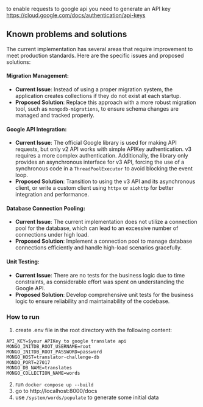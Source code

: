 to enable requests to google api you need to generate an API key https://cloud.google.com/docs/authentication/api-keys

## Known problems and solutions
The current implementation has several areas that require improvement to meet production standards. Here are the specific issues and proposed solutions:

#### Migration Management:
- **Current Issue**: Instead of using a proper migration system, the application creates collections if they do not exist at each startup.
- **Proposed Solution**: Replace this approach with a more robust migration tool, such as `mongodb-migrations`, to ensure schema changes are managed and tracked properly.

#### Google API Integration:
- **Current Issue**: The official Google library is used for making API requests, but only v2 API works with simple APIKey authentication. v3 requires a more complex authentication. Additionally, the library only provides an asynchronous interface for v3 API, forcing the use of a synchronous code in a `ThreadPoolExecutor` to avoid blocking the event loop.
- **Proposed Solution**: Transition to using the v3 API and its asynchronous client, or write a custom client using `httpx` or `aiohttp` for better integration and performance.

#### Database Connection Pooling:
- **Current Issue**: The current implementation does not utilize a connection pool for the database, which can lead to an excessive number of connections under high load.
- **Proposed Solution**: Implement a connection pool to manage database connections efficiently and handle high-load scenarios gracefully.

#### Unit Testing:
- **Current Issue**: There are no tests for the business logic due to time constraints, as considerable effort was spent on understanding the Google API.
- **Proposed Solution**: Develop comprehensive unit tests for the business logic to ensure reliability and maintainability of the codebase.


### How to run
1. create .env file in the root directory with the following content:
```dotenv
API_KEY=$your APIKey to google translate api
MONGO_INITDB_ROOT_USERNAME=root
MONGO_INITDB_ROOT_PASSWORD=password
MONGO_HOST=translator-challenge-db
MONDO_PORT=27017
MONGO_DB_NAME=translates
MONGO_COLLECTION_NAME=words
```
2. run `docker compose up --build`
3. go to http://localhost:8000/docs
4. use `/system/words/populate` to generate some initial data
